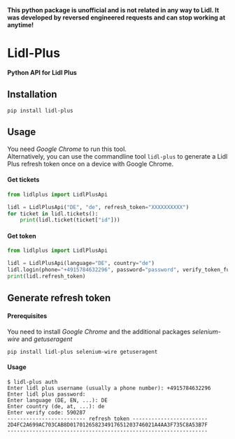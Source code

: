 **This python package is unofficial and is not related in any way to Lidl. It was developed by reversed engineered requests and can stop working at anytime!**

# Lidl-Plus
**Python API for Lidl Plus**

## Installation
```commandline
pip install lidl-plus
```

## Usage
You need *Google Chrome* to run this tool.   
Alternatively, you can use the commandline tool `lidl-plus` to generate a Lidl Plus refresh token once on a device with Google Chrome.

#### Get tickets
```python
from lidlplus import LidlPlusApi

lidl = LidlPlusApi("DE", "de", refresh_token="XXXXXXXXXX")
for ticket in lidl.tickets():
    print(lidl.ticket(ticket["id"]))
```

#### Get token
```python
from lidlplus import LidlPlusApi

lidl = LidlPlusApi(language="DE", country="de")
lidl.login(phone="+4915784632296", password="password", verify_token_func=lambda: input("Insert code: "))
print(lidl.refresh_token)
```

## Generate refresh token
#### Prerequisites
You need to install *Google Chrome* and the additional packages *selenium-wire* and *getuseragent*
```commandline
pip install lidl-plus selenium-wire getuseragent
```
#### Usage
```commandline
$ lidl-plus auth
Enter lidl plus username (usually a phone number): +4915784632296
Enter lidl plus password: 
Enter language (DE, EN, ...): DE
Enter country (de, at, ...): de
Enter verify code: 590287
------------------------- refresh token ------------------------
2D4FC2A699AC703CAB8D017012658234917651203746021A4AA3F735C8A53B7F
----------------------------------------------------------------
```

